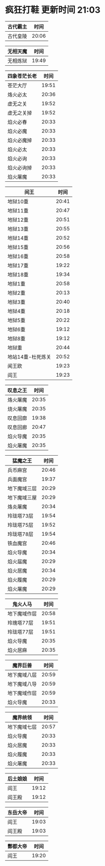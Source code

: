 # 疯狂打鞋 更新时间 21:03

| 古代霸主   | 时间    |
|--------|-------|
| 古代皇陵 | 20:06 |

| 无相天魔   | 时间    |
|--------|-------|
| 无相炼狱 | 19:49 |

| 四象苍茫长老   | 时间    |
|--------|-------|
| 苍茫大厅 | 19:51 |
| 烙火必太 | 20:36 |
| 虚无之关 | 19:52 |
| 虚无之关掉 | 19:52 |
| 焰火必春 | 20:33 |
| 焰火必魔 | 20:33 |
| 焰火必魔掉 | 20:33 |
| 焰火必太 | 20:33 |
| 焰火必询 | 20:33 |
| 焰火必询掉 | 20:33 |
| 焰火屠魔 | 20:33 |

| 间王   | 时间    |
|--------|-------|
| 地狱10重 | 20:41 |
| 地狱11重 | 20:47 |
| 地狱12重 | 20:51 |
| 地狱13重 | 20:55 |
| 地狱14重 | 20:52 |
| 地狱15重 | 20:56 |
| 地狱16重 | 20:58 |
| 地狱17重 | 19:22 |
| 地狱18重 | 19:34 |
| 地狱1重 | 20:58 |
| 地狱2重 | 20:13 |
| 地狱3重 | 20:40 |
| 地狱4重 | 20:18 |
| 地狱5重 | 20:22 |
| 地狱6重 | 19:12 |
| 地狱8重 | 19:12 |
| 地狱重 | 20:44 |
| 地站14重-杜死炼关 | 20:52 |
| 闻王欧 | 19:23 |
| 阎王 | 19:23 |

| 叹息之王   | 时间    |
|--------|-------|
| 烙火屠魔 | 20:35 |
| 烧火屠魔 | 20:35 |
| 叹息回廓 | 19:38 |
| 叹息回廊 | 20:47 |
| 焰火导魔 | 20:35 |
| 焰火屠魔 | 20:35 |

| 猛魔之王   | 时间    |
|--------|-------|
| 兵币麻宫 | 20:46 |
| 兵面魔宫 | 19:37 |
| 地下魔域三层 | 20:29 |
| 地下魔域三屋 | 20:29 |
| 烙炎屠魔 | 20:34 |
| 玲珑塔73层 | 19:54 |
| 玲珑塔75层 | 19:52 |
| 玲珑塔78层 | 19:54 |
| 铁血魔宫 | 20:46 |
| 焰火导魔 | 20:34 |
| 焰火届魔 | 20:29 |
| 焰火居魔 | 20:34 |
| 焰火履魔 | 20:29 |
| 焰火屠魔 | 20:29 |

| 鬼火人马   | 时间    |
|--------|-------|
| 地下魔域作层 | 20:58 |
| 玲瑰塔77层 | 19:51 |
| 玲珑塔77层 | 19:51 |
| 焰火导魔 | 20:35 |
| 焰火居麻 | 20:35 |

| 魔界巨兽   | 时间    |
|--------|-------|
| 地下魔域八层 | 20:59 |
| 地下魔域八导 | 20:59 |
| 地下魔域作层 | 20:59 |
| 焰火导魔 | 20:33 |

| 魔界统领   | 时间    |
|--------|-------|
| 地下魔域七层 | 20:57 |
| 焰火导魔 | 20:33 |
| 焰火居魔 | 20:33 |
| 焰火履魔 | 20:33 |
| 焰火屠魔 | 20:33 |

| 后土娘娘   | 时间    |
|--------|-------|
| 阎王 | 19:12 |
| 阎王殿 | 19:12 |

| 东岳大帝   | 时间    |
|--------|-------|
| 阎王 | 19:03 |
| 阎王殿 | 19:03 |

| 酆都大帝   | 时间    |
|--------|-------|
| 阎王 | 19:20 |